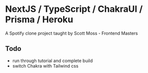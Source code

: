 # NextJS / TypeScript / ChakraUI / Prisma / Heroku

A Spotify clone project taught by Scott Moss - Frontend Masters

## Todo

- run through tutorial and complete build
- switch Chakra with Tailwind css
